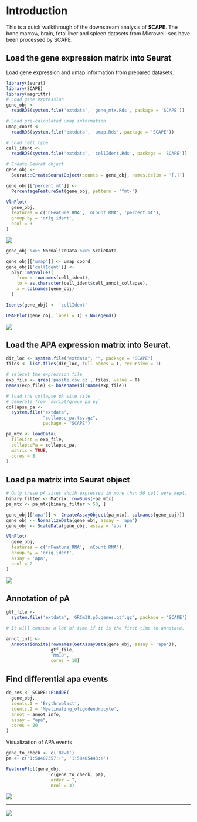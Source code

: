 Introduction
============

This is a quick walkthrough of the downstream analysis of **SCAPE**.
The bone marrow, brain, fetal liver and spleen datasets from Microwell-seq have been processed by SCAPE.

Load the gene expression matrix into Seurat
-------------------------------------------

Load gene expression and umap information from prepared datasets.

``` r
library(Seurat)
library(SCAPE)
library(magrittr)
# Load gene expression
gene_obj <-
  readRDS(system.file('extdata', 'gene_mtx.Rds', package = 'SCAPE'))

# Load pre-calculated umap information
umap_coord <-
  readRDS(system.file('extdata', 'umap.Rds', package = 'SCAPE'))

# Load cell type
cell_ident <-
  readRDS(system.file('extdata', 'cellIdent.Rds', package = 'SCAPE'))

# Create Seurat object
gene_obj <-
  Seurat::CreateSeuratObject(counts = gene_obj, names.delim = '[.]')
```

``` r
gene_obj[["percent.mt"]] <-
  PercentageFeatureSet(gene_obj, pattern = "^mt-")

VlnPlot(
  gene_obj,
  features = c('nFeature_RNA', 'nCount_RNA', 'percent.mt'),
  group.by = 'orig.ident',
  ncol = 3
)
```

![](https://github.com/zhou-ran/SCAPE/blob/main/tutorial/Tutorial_files/figure-markdown_github/unnamed-chunk-2-1.png)

``` r
gene_obj %<>% NormalizeData %<>% ScaleData

gene_obj[['umap']] <- umap_coord
gene_obj[['cellIdent']] <-
  plyr::mapvalues(
    from = rownames(cell_ident),
    to = as.character(cell_ident$cell_annot_collapse),
    x = colnames(gene_obj)
  )

Idents(gene_obj) <- 'cellIdent'

UMAPPlot(gene_obj, label = T) + NoLegend()
```

![](https://github.com/zhou-ran/SCAPE/blob/main/tutorial/Tutorial_files/figure-markdown_github/unnamed-chunk-3-1.png)

Load the APA expression matrix into Seurat.
-------------------------------------------

``` r
dir_loc <- system.file("extdata", "", package = "SCAPE")
files <- list.files(dir_loc, full.names = T, recursive = T)

# selecet the expression file
exp_file <- grep('pasite.csv.gz', files, value = T)
names(exp_file) <- basename(dirname(exp_file))

# load the collapse pA site file.
# generate from `script/group_pa.py`
collapse_pa <-
  system.file("extdata",
              "collapse_pa.tsv.gz",
              package = "SCAPE")

pa_mtx <- loadData(
  fileList = exp_file,
  collapsePa = collapse_pa,
  matrix = TRUE,
  cores = 8
)
```

Load pa matrix into Seurat object
---------------------------------

``` r
# Only these pA sites whcih expressed in more than 50 cell were kept.
binary_filter <- Matrix::rowSums(+pa_mtx)
pa_mtx <- pa_mtx[binary_filter > 50, ]

gene_obj[['apa']] <- CreateAssayObject(pa_mtx[, colnames(gene_obj)])
gene_obj <- NormalizeData(gene_obj, assay = 'apa')
gene_obj <- ScaleData(gene_obj, assay = 'apa')
```

``` r
VlnPlot(
  gene_obj,
  features = c('nFeature_RNA', 'nCount_RNA'),
  group.by = 'orig.ident',
  assay = 'apa',
  ncol = 2
)
```

![](https://github.com/zhou-ran/SCAPE/blob/main/tutorial/Tutorial_files/figure-markdown_github/unnamed-chunk-6-1.png)

Annotation of pA
----------------

``` r
gtf_file <-
  system.file('extdata', 'GRCm38.p5.genes.gtf.gz', package = 'SCAPE')

# It will consume a lot of time if it is the first time to annotate.

annot_info <-
  AnnotationSite(rownames(GetAssayData(gene_obj, assay = 'apa')),
                 gtf_file,
                 'Mm10',
                 cores = 10)
```

Find differential apa events
----------------------------

``` r
de_res <- SCAPE::FindDE(
  gene_obj,
  idents.1 = 'Erythroblast',
  idents.2 = 'Myelinating_oligodendrocyte',
  annot = annot_info,
  assay = "apa",
  cores = 20
)
```

Visualization of APA events

``` r
gene_to_check <- c('Bzw1')
pa <- c('1:58407357:+', '1:58405443:+')

FeaturePlot(gene_obj,
                 c(gene_to_check, pa),
                 order = T,
                 ncol = 3)
```

![](https://github.com/zhou-ran/SCAPE/blob/main/tutorial/Tutorial_files/figure-markdown_github/unnamed-chunk-9-1.png)

----------------------------
![](https://github.com/zhou-ran/SCAPE/blob/main/tutorial/Tutorial_files/figure-markdown_github/Bzw1.png)
